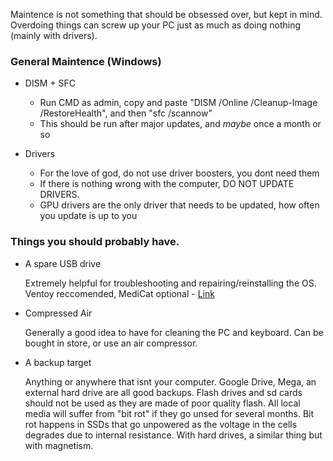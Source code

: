 Maintence is not something that should be obsessed over, but kept in mind. Overdoing things can screw up your PC just as much as doing nothing (mainly with drivers). 

### General Maintence (Windows)
  - DISM + SFC
    - Run CMD as admin, copy and paste "DISM /Online /Cleanup-Image /RestoreHealth", and then "sfc /scannow"
    - This should be run after major updates, and *maybe* once a month or so
  
  - Drivers
    - For the love of god, do not use driver boosters, you dont need them
    - If there is nothing wrong with the computer, DO NOT UPDATE DRIVERS. 
    - GPU drivers are the only driver that needs to be updated, how often you update is up to you

### Things you should probably have. 
  - A spare USB drive

      Extremely helpful for troubleshooting and repairing/reinstalling the OS. Ventoy reccomended, MediCat optional - [Link](https://pc-gaming-wiki.github.io/#usb-booting--imaging)
  - Compressed Air

      Generally a good idea to have for cleaning the PC and keyboard. Can be bought in store, or use an air compressor.
  - A backup target

      Anything or anywhere that isnt your computer. Google Drive, Mega, an external hard drive are all good backups.
      Flash drives and sd cards should not be used as they are made of poor quality flash. All local media will suffer from "bit rot" if they go unsed for several months.
      Bit rot happens in SSDs that go unpowered as the voltage in the cells degrades due to internal resistance. With hard drives, a similar thing but with magnetism.
